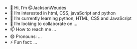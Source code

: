- 👋 Hi, I’m @JacksonWeudes
- 👀 I’m interested in html, CSS, javaScript and python
- 🌱 I’m currently learning python, HTML, CSS and JavaScript
- 💞️ I’m looking to collaborate on ...
- 📫 How to reach me ...
- 😄 Pronouns: ...
- ⚡ Fun fact: ...

<!---
JacksonWeudes/JacksonWeudes is a ✨ special ✨ repository because its `README.md` (this file) appears on your GitHub profile.
You can click the Preview link to take a look at your changes.
--->
